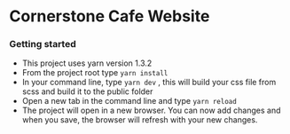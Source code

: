 # Cornerstone Cafe Website

### Getting started

- This project uses yarn version 1.3.2
- From the project root type `yarn install` 
- In your command line, type `yarn dev` , this will build your css file from scss and build it to the public folder
- Open a new tab in the command line and type `yarn reload`
- The project will open in a new browser. You can now add changes and when you save, the browser will refresh with your new changes.